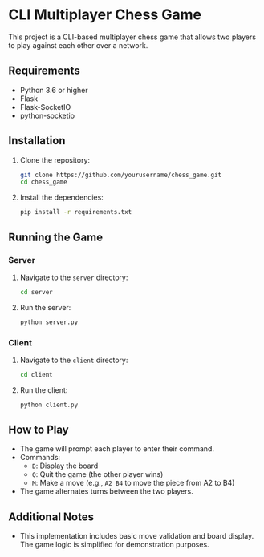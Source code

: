 # CLI Multiplayer Chess Game

This project is a CLI-based multiplayer chess game that allows two players to play against each other over a network.

## Requirements

- Python 3.6 or higher
- Flask
- Flask-SocketIO
- python-socketio

## Installation

1. Clone the repository:
    ```sh
    git clone https://github.com/yourusername/chess_game.git
    cd chess_game
    ```

2. Install the dependencies:
    ```sh
    pip install -r requirements.txt
    ```

## Running the Game

### Server

1. Navigate to the `server` directory:
    ```sh
    cd server
    ```

2. Run the server:
    ```sh
    python server.py
    ```

### Client

1. Navigate to the `client` directory:
    ```sh
    cd client
    ```

2. Run the client:
    ```sh
    python client.py
    ```

## How to Play

- The game will prompt each player to enter their command.
- Commands:
  - `D`: Display the board
  - `Q`: Quit the game (the other player wins)
  - `M`: Make a move (e.g., `A2 B4` to move the piece from A2 to B4)
- The game alternates turns between the two players.

## Additional Notes

- This implementation includes basic move validation and board display. The game logic is simplified for demonstration purposes.
